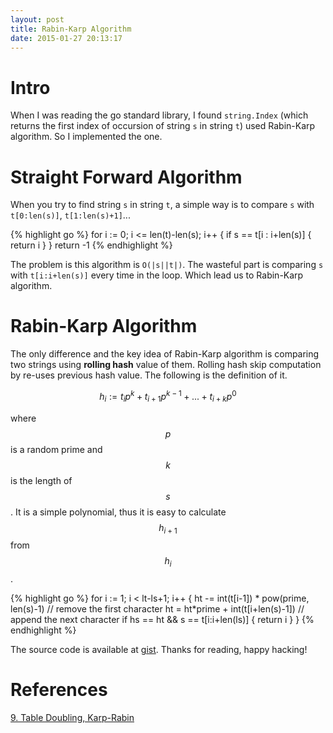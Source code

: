 ```yaml
---
layout: post
title: Rabin-Karp Algorithm
date: 2015-01-27 20:13:17
---
```


# Intro

When I was reading the go standard library, I found `string.Index` (which
returns the first index of occursion of string `s` in string `t`) used
Rabin-Karp algorithm.  So I implemented the one.

# Straight Forward Algorithm

When you try to find string `s` in string `t`, a simple way is to compare `s` with
`t[0:len(s)]`, `t[1:len(s)+1]`...


{% highlight go %}
for i := 0; i <= len(t)-len(s); i++ {
	if s == t[i : i+len(s)] {
		return i
	}
}
return -1
{% endhighlight %}

The problem is this algorithm is `O(|s||t|)`. The wasteful part is comparing
`s` with `t[i:i+len(s)]` every time in the loop. Which lead us to Rabin-Karp
algorithm.

# Rabin-Karp Algorithm

The only difference and the key idea of Rabin-Karp algorithm is comparing two
strings using __rolling hash__ value of them. Rolling hash skip computation by
re-uses previous hash value. The following is the definition of it.

$$h_i := t_i p^k + t_{i+1}p^{k-1} + ... + t_{i+k}p^0$$

where $$p$$ is a random prime and $$k$$ is the length of $$s$$. It is a simple
polynomial, thus it is easy to calculate $$h_{i+1}$$ from $$h_i$$.

{% highlight go %}
for i := 1; i < lt-ls+1; i++ {
	ht -= int(t[i-1]) * pow(prime, len(s)-1) // remove the first character
	ht = ht*prime + int(t[i+len(s)-1])       // append the next character
	if hs == ht && s == t[i:i+len(ls)] {
		return i
	}
}
{% endhighlight %}

The source code is available at [gist](https://gist.github.com/shouichi/52e7464cbfe1bcd80c71).
Thanks for reading, happy hacking!

# References

[9. Table Doubling, Karp-Rabin](https://www.youtube.com/watch?v=BRO7mVIFt08)
